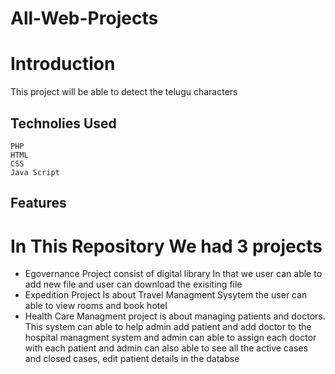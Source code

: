 # All-Web-Projects
# Introduction
   This project will be able to detect the telugu characters 
## Technolies Used
    PHP
    HTML
    CSS
    Java Script
## Features
# In This Repository We had 3 projects 
- Egovernance Project consist of digital library In that we user can able to add new file and user can download the exisiting file 
- Expedition Project Is about Travel Managment Sysytem the user can able to view rooms and book hotel 
- Health Care Managment project is about managing patients and doctors. This system can able to help admin add patient and add doctor to the hospital managment system and admin can able to assign each doctor with each patient and admin can also able to see all the active cases and closed cases, edit patient details in the databse  
 



